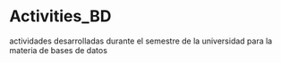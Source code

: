 # Activities_BD
actividades desarrolladas durante el semestre de la universidad para la materia de bases de datos
